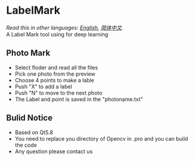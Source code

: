 # LabelMark  
*Read this in other languages: [English](README.md), [简体中文](README-zh.md).*  
A Label Mark tool using for deep learning   
## Photo Mark  
- Select floder and read all the files
- Pick one photo from the preview
- Choose 4 points to make a lable
- Push "X" to add a label
- Push "N" to move to the next photo
- The Label and point is saved in the "photoname.txt"

## Bulid Notice
- Based on Qt5.8
- You need to replace you directory of Opencv in .pro and you can build the code
- Any question please contact us